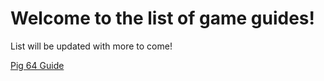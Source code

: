 # Welcome to the list of game guides!

List will be updated with more to come!

[Pig 64 Guide](./pig64.md)
